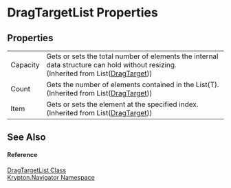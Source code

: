 # DragTargetList Properties




## Properties
<table>
<tr>
<td>Capacity</td>
<td>Gets or sets the total number of elements the internal data structure can hold without resizing.<br />(Inherited from List(<a href="f1d849a0-d298-aa7a-5998-86160021bf89.md">DragTarget</a>))</td></tr>
<tr>
<td>Count</td>
<td>Gets the number of elements contained in the List(T).<br />(Inherited from List(<a href="f1d849a0-d298-aa7a-5998-86160021bf89.md">DragTarget</a>))</td></tr>
<tr>
<td>Item</td>
<td>Gets or sets the element at the specified index.<br />(Inherited from List(<a href="f1d849a0-d298-aa7a-5998-86160021bf89.md">DragTarget</a>))</td></tr>
</table>

## See Also


#### Reference
<a href="a19b2333-2558-af6a-8f30-1ea905dd5267.md">DragTargetList Class</a>  
<a href="a21ac074-d119-3dc6-bd1c-d3a12c0128bc.md">Krypton.Navigator Namespace</a>  
